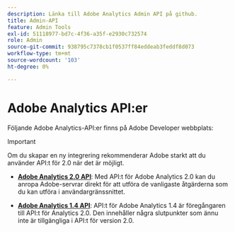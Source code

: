 ```yaml
---
description: Länka till Adobe Analytics Admin API på github.
title: Admin-API
feature: Admin Tools
exl-id: 51118977-bd7c-4f36-a35f-e2930c732574
role: Admin
source-git-commit: 938795c7378cb1f0537ff84eddeab3feddf8d073
workflow-type: tm+mt
source-wordcount: '103'
ht-degree: 0%

---
```


# Adobe Analytics API:er

Följande Adobe Analytics-API:er finns på Adobe Developer webbplats:

>[!IMPORTANT]
>
>Om du skapar en ny integrering rekommenderar Adobe starkt att du använder API:t för 2.0 när det är möjligt.


* [**Adobe Analytics 2.0 API**](https://developer.adobe.com/analytics-apis/docs/2.0/): Med API:t för Adobe Analytics 2.0 kan du anropa Adobe-servrar direkt för att utföra de vanligaste åtgärderna som du kan utföra i användargränssnittet.

* [**Adobe Analytics 1.4 API**](https://developer.adobe.com/analytics-apis/docs/1.4/): API:t för Adobe Analytics 1.4 är föregångaren till API:t för Analytics 2.0. Den innehåller några slutpunkter som ännu inte är tillgängliga i API:t för version 2.0.
